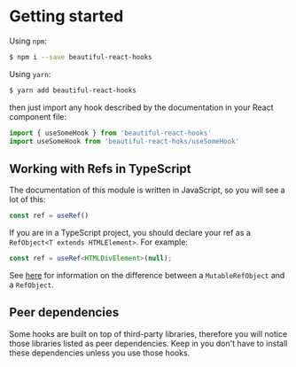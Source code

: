 # Getting started

Using `npm`:

```bash
$ npm i --save beautiful-react-hooks
```

Using `yarn`:

```bash 
$ yarn add beautiful-react-hooks
```

then just import any hook described by the documentation in your React component file:

```ts static
import { useSomeHook } from 'beautiful-react-hooks'
import useSomeHook from 'beautiful-react-hoks/useSomeHook'
```

## Working with Refs in TypeScript

The documentation of this module is written in JavaScript, so you will see a lot of this:

```javascript
const ref = useRef()
```

If you are in a TypeScript project, you should declare your ref as a `RefObject<T extends HTMLElement>`. For example:

```ts
const ref = useRef<HTMLDivElement>(null);
```

See [here](https://dev.to/wojciechmatuszewski/mutable-and-immutable-useref-semantics-with-react-typescript-30c9) for information on the
difference between a `MutableRefObject` and a `RefObject`.

## Peer dependencies

Some hooks are built on top of third-party libraries, therefore you will notice those libraries listed as peer dependencies. Keep in you
don't have to install these dependencies unless you use those hooks.
